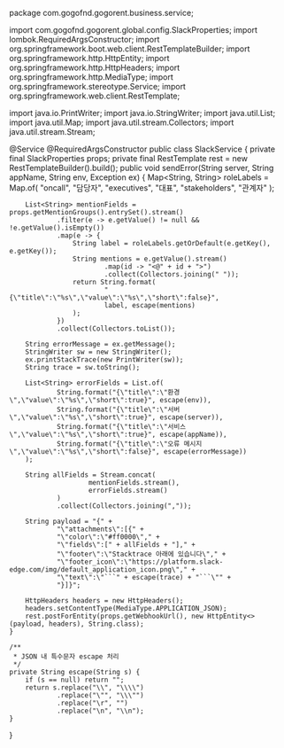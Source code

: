 package com.gogofnd.gogorent.business.service;

import com.gogofnd.gogorent.global.config.SlackProperties;
import lombok.RequiredArgsConstructor;
import org.springframework.boot.web.client.RestTemplateBuilder;
import org.springframework.http.HttpEntity;
import org.springframework.http.HttpHeaders;
import org.springframework.http.MediaType;
import org.springframework.stereotype.Service;
import org.springframework.web.client.RestTemplate;

import java.io.PrintWriter;
import java.io.StringWriter;
import java.util.List;
import java.util.Map;
import java.util.stream.Collectors;
import java.util.stream.Stream;

@Service
@RequiredArgsConstructor
public class SlackService {
    private final SlackProperties props;
    private final RestTemplate rest = new RestTemplateBuilder().build();
    public void sendError(String server, String appName, String env, Exception ex) {
        Map<String, String> roleLabels = Map.of(
                "oncall",       "담당자",
                "executives",   "대표",
                "stakeholders", "관계자"
        );

        List<String> mentionFields = props.getMentionGroups().entrySet().stream()
                .filter(e -> e.getValue() != null && !e.getValue().isEmpty())
                .map(e -> {
                    String label = roleLabels.getOrDefault(e.getKey(), e.getKey());
                    String mentions = e.getValue().stream()
                            .map(id -> "<@" + id + ">")
                            .collect(Collectors.joining(" "));
                    return String.format(
                            "{\"title\":\"%s\",\"value\":\"%s\",\"short\":false}",
                            label, escape(mentions)
                    );
                })
                .collect(Collectors.toList());

        String errorMessage = ex.getMessage();
        StringWriter sw = new StringWriter();
        ex.printStackTrace(new PrintWriter(sw));
        String trace = sw.toString();

        List<String> errorFields = List.of(
                String.format("{\"title\":\"환경\",\"value\":\"%s\",\"short\":true}", escape(env)),
                String.format("{\"title\":\"서버\",\"value\":\"%s\",\"short\":true}", escape(server)),
                String.format("{\"title\":\"서비스\",\"value\":\"%s\",\"short\":true}", escape(appName)),
                String.format("{\"title\":\"오류 메시지\",\"value\":\"%s\",\"short\":false}", escape(errorMessage))
        );

        String allFields = Stream.concat(
                        mentionFields.stream(),
                        errorFields.stream()
                )
                .collect(Collectors.joining(","));

        String payload = "{" +
                "\"attachments\":[{" +
                "\"color\":\"#ff0000\"," +
                "\"fields\":[" + allFields + "]," +
                "\"footer\":\"Stacktrace 아래에 있습니다\"," +
                "\"footer_icon\":\"https://platform.slack-edge.com/img/default_application_icon.png\"," +
                "\"text\":\"```" + escape(trace) + "```\"" +
                "}]}";

        HttpHeaders headers = new HttpHeaders();
        headers.setContentType(MediaType.APPLICATION_JSON);
        rest.postForEntity(props.getWebhookUrl(), new HttpEntity<>(payload, headers), String.class);
    }

    /**
     * JSON 내 특수문자 escape 처리
     */
    private String escape(String s) {
        if (s == null) return "";
        return s.replace("\\", "\\\\")
                .replace("\"", "\\\"")
                .replace("\r", "")
                .replace("\n", "\\n");
    }
}
